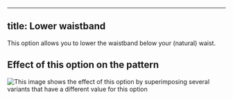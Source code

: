 ***

## title: Lower waistband

This option allows you to lower the waistband below your (natural) waist.

## Effect of this option on the pattern

![This image shows the effect of this option by superimposing several variants that have a different value for this option](cornelius\_waistbandbelowwaist\_sample.svg "Effect of this option on the pattern")
